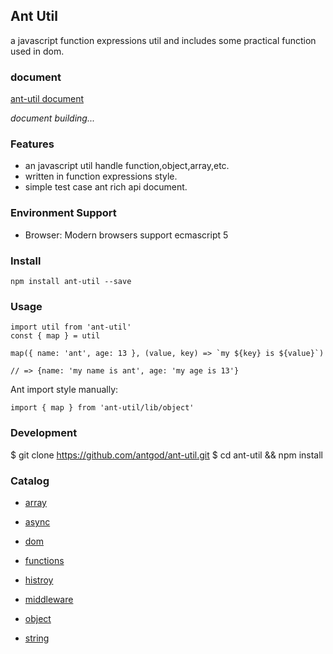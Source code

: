 ## Ant Util

a javascript function expressions util and includes some practical function used in dom.

### document

[ant-util document][1]

*document building...*

### Features

* an javascript util handle function,object,array,etc.
* written in function expressions style.
* simple test case ant rich api document.

### Environment Support
* Browser: Modern browsers support ecmascript 5

### Install
```
npm install ant-util --save
```
### Usage
```
import util from 'ant-util'
const { map } = util

map({ name: 'ant', age: 13 }, (value, key) => `my ${key} is ${value}`)

// => {name: 'my name is ant', age: 'my age is 13'}
```

Ant import style manually:
```
import { map } from 'ant-util/lib/object'
```

### Development

$ git clone https://github.com/antgod/ant-util.git
$ cd ant-util && npm install

### Catalog

* [array][2]
* [async][3]
* [dom][4]
* [functions][5]
* [histroy][6]
* [middleware][7]
* [object][8]
* [string][9]


  [1]: https://antgod.gitbooks.io/ant-util/
  [2]: https://antgod.gitbooks.io/ant-util/array.html
  [3]: https://antgod.gitbooks.io/ant-util/async.html
  [4]: https://antgod.gitbooks.io/ant-util/dom.html
  [5]: https://antgod.gitbooks.io/ant-util/functions.html
  [6]: https://antgod.gitbooks.io/ant-util/history.html
  [7]: https://antgod.gitbooks.io/ant-util/middleware
  [8]: https://antgod.gitbooks.io/ant-util/object.html
  [9]: https://antgod.gitbooks.io/ant-util/string.html